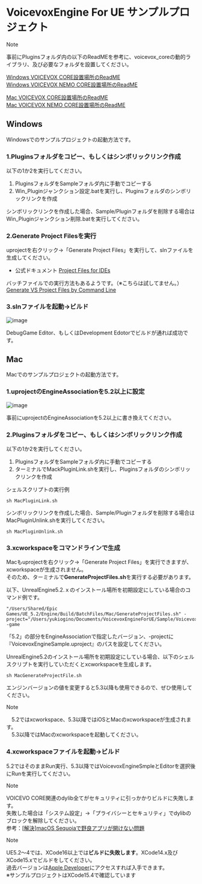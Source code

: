 # VoicevoxEngine For UE サンプルプロジェクト

> [!NOTE]
> 事前にPluginsフォルダ内の以下のReadMEを参考に、voicevox_coreの動的ライブラリ、及び必要なフォルダを設置してください。
> 
> [Windows VOICEVOX CORE設置場所のReadME](https://github.com/YuukiOgino/VoicevoxEngineForUE/blob/main/Plugins/VoicevoxNativeCore/Source/ThirdParty/VoicevoxCore/x64/README.md)<br/>
> [Windows VOICEVOX NEMO CORE設置場所のReadME](https://github.com/YuukiOgino/VoicevoxEngineForUE/blob/main/Plugins/VoicevoxNativeCoreNemo/Source/ThirdParty/VoicevoxCore/x64/README.md)
> 
> [Mac VOICEVOX CORE設置場所のReadME](https://github.com/YuukiOgino/VoicevoxEngineForUE/blob/main/Plugins/VoicevoxNativeCore/Source/ThirdParty/VoicevoxCore/osx/README.md)<br/>
> [Mac VOICEVOX NEMO CORE設置場所のReadME](https://github.com/YuukiOgino/VoicevoxEngineForUE/blob/main/Plugins/VoicevoxNativeCoreNemo/Source/ThirdParty/VoicevoxCore/osx/README.md)

## Windows

Windowsでのサンプルプロジェクトの起動方法です。

### 1.Pluginsフォルダをコピー、もしくはシンボリックリンク作成

以下の1か2を実行してください。
1. PluginsフォルダをSampleフォルダ内に手動でコピーする
2. Win_Pluginジャンクション設定.batを実行し、Pluginsフォルダのシンボリックリンクを作成

シンボリックリンクを作成した場合、Sample/Pluginフォルダを削除する場合はWin_Pluginジャンクション削除.batを実行してください。

### 2.Generate Project Filesを実行

uprojectを右クリック→「Generate Project Files」を実行して、slnファイルを生成してください。

- 公式ドキュメント
[Project Files for IDEs](https://dev.epicgames.com/documentation/en-us/unreal-engine/how-to-generate-unreal-engine-project-files-for-your-ide)

バッチファイルでの実行方法もあるようです。（※こちらは試してません。）<br/>
[Generate VS Project Files by Command Line](https://forums.unrealengine.com/t/generate-vs-project-files-by-command-line/277707/18)

### 3.slnファイルを起動→ビルド

![image](https://github.com/user-attachments/assets/14a4504a-3844-4e4e-843f-fb5bff08d6ef)

DebugGame Editor、もしくはDevelopment Edotorでビルドが通れば成功です。

## Mac

Macでのサンプルプロジェクトの起動方法です。

### 1.uprojectのEngineAssociationを5.2以上に設定

![image](https://github.com/user-attachments/assets/5ee3ac72-6791-465a-a300-737dad4c791d)

事前にuprojectのEngineAssociationを5.2以上に書き換えてください。

### 2.Pluginsフォルダをコピー、もしくはシンボリックリンク作成

以下の1か2を実行してください。
1. PluginsフォルダをSampleフォルダ内に手動でコピーする
2. ターミナルでMackPluginLink.shを実行し、Pluginsフォルダのシンボリックリンクを作成

シェルスクリプトの実行例
```
sh MacPluginLink.sh 
```

シンボリックリンクを作成した場合、Sample/Pluginフォルダを削除する場合はMacPluginUnlink.shを実行してください。

```
sh MacPluginUnlink.sh 
```

### 3.xcworkspaceをコマンドラインで生成

Macもuprojectを右クリック→「Generate Project Files」を実行できますが、xcworkspaceが生成されません。<br/>
そのため、ターミナルで**GenerateProjectFiles.sh**を実行する必要があります。

以下、UnrealEngine5.2.ｘのインストール場所を初期設定にしている場合のコマンド例です。

```
"/Users/Shared/Epic Games/UE_5.2/Engine/Build/BatchFiles/Mac/GenerateProjectFiles.sh" -project="/Users/yukiogino/Documents/VoicevoxEngineForUE/Sample/VoicevoxEngineSample.uproject" -game
```

「5.2」の部分をEngineAssociationで指定したバージョン、-projectに『VoicevoxEngineSample.uproject』のパスを設定してください。

UnrealEngine5.2のインストール場所を初期設定にしている場合、以下のシェルスクリプトを実行していただくとxcworkspaceを生成します。

```
sh MacGenerateProjectFile.sh 
```
エンジンバージョンの値を変更すると5.3以降も使用できるので、ぜひ使用してください。

> [!NOTE]
>　5.2ではxcworkspace、5.3以降ではiOSとMacのxcworkspaceが生成されます。<br/>
>　5.3以降ではMacのxcworkspaceを起動してください。

### 4.xcworkspaceファイルを起動→ビルド

5.2ではそのままRun実行、5.3以降ではVoicevoxEngineSmpleとEditorを選択後にRunを実行してください。

> [!NOTE]
> VOICEVO CORE関連のdylib全てがセキュリティに引っかかりビルドに失敗します。<br/>
> 失敗した場合は「システム設定」→「プライバシーとセキュリティ」でdylibのブロックを解除してください。<br/>
> 参考：[[解決]macOS Sequoiaで野良アプリが開けない問題](https://note.com/5mingame2/n/n5912b7ce9474)
> 

> [!NOTE]
> UE5.2～4では、XCode16以上では**ビルドに失敗します**。XCode14.x及びXCode15.xでビルドをしてください。<br/>
> 過去バージョンは[Apple Developer](https://developer.apple.com/jp/xcode/resources/)にアクセスすれば入手できます。<br/>
> ※サンプルプロジェクトはXCode15.4で確認しています
